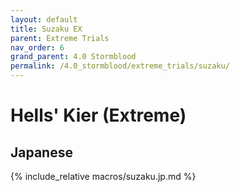 ```yaml
---
layout: default
title: Suzaku EX
parent: Extreme Trials
nav_order: 6
grand_parent: 4.0 Stormblood
permalink: /4.0_stormblood/extreme_trials/suzaku/
---
```


# Hells' Kier (Extreme)

## Japanese

{% include_relative macros/suzaku.jp.md %}

<script data-goatcounter="https://tuufless.goatcounter.com/count"
        async src="//gc.zgo.at/count.js"></script>
